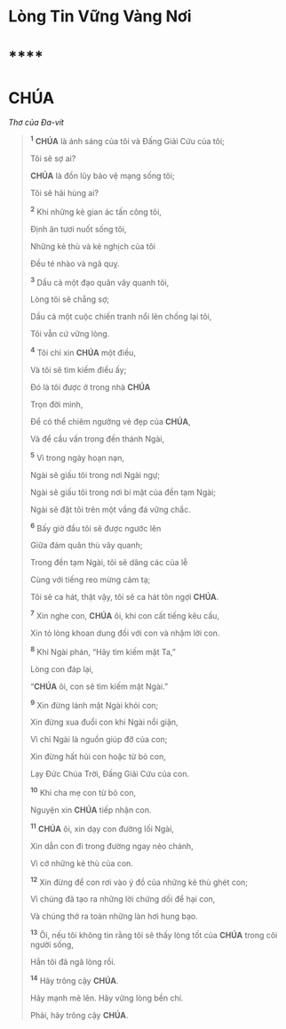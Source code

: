 # Lòng Tin Vững Vàng Nơi

# \*\*\*\*

# CHÚA

_Thơ của Đa-vít_

> <sup><b>1</b></sup> **CHÚA** là ánh sáng của tôi và Đấng Giải Cứu của tôi;
>
> Tôi sẽ sợ ai?
>
> **CHÚA** là đồn lũy bảo vệ mạng sống tôi;
>
> Tôi sẽ hãi hùng ai?
>
> <sup><b>2</b></sup> Khi những kẻ gian ác tấn công tôi,
>
> Định ăn tươi nuốt sống tôi,
>
> Những kẻ thù và kẻ nghịch của tôi
>
> Đều té nhào và ngã quỵ.
>
> <sup><b>3</b></sup> Dầu cả một đạo quân vây quanh tôi,
>
> Lòng tôi sẽ chẳng sợ;
>
> Dầu cả một cuộc chiến tranh nổi lên chống lại tôi,
>
> Tôi vẫn cứ vững lòng.
>
> <sup><b>4</b></sup> Tôi chỉ xin **CHÚA** một điều,
>
> Và tôi sẽ tìm kiếm điều ấy;
>
> Đó là tôi được ở trong nhà **CHÚA**
>
> Trọn đời mình,
>
> Để có thể chiêm ngưỡng vẻ đẹp của **CHÚA**,
>
> Và để cầu vấn trong đền thánh Ngài,
>
> <sup><b>5</b></sup> Vì trong ngày hoạn nạn,
>
> Ngài sẽ giấu tôi trong nơi Ngài ngự;
>
> Ngài sẽ giấu tôi trong nơi bí mật của đền tạm Ngài;
>
> Ngài sẽ đặt tôi trên một vầng đá vững chắc.
>
> <sup><b>6</b></sup> Bấy giờ đầu tôi sẽ được ngước lên
>
> Giữa đám quân thù vây quanh;
>
> Trong đền tạm Ngài, tôi sẽ dâng các của lễ
>
> Cùng với tiếng reo mừng cảm tạ;
>
> Tôi sẽ ca hát, thật vậy, tôi sẽ ca hát tôn ngợi **CHÚA**.
>
> <sup><b>7</b></sup> Xin nghe con, **CHÚA** ôi, khi con cất tiếng kêu cầu,
>
> Xin tỏ lòng khoan dung đối với con và nhậm lời con.
>
> <sup><b>8</b></sup> Khi Ngài phán, “Hãy tìm kiếm mặt Ta,”
>
> Lòng con đáp lại,
>
> “**CHÚA** ôi, con sẽ tìm kiếm mặt Ngài.”
>
> <sup><b>9</b></sup> Xin đừng lánh mặt Ngài khỏi con;
>
> Xin đừng xua đuổi con khi Ngài nổi giận,
>
> Vì chỉ Ngài là nguồn giúp đỡ của con;
>
> Xin đừng hất hủi con hoặc từ bỏ con,
>
> Lạy Đức Chúa Trời, Đấng Giải Cứu của con.
>
> <sup><b>10</b></sup> Khi cha mẹ con từ bỏ con,
>
> Nguyện xin **CHÚA** tiếp nhận con.
>
> <sup><b>11</b></sup> **CHÚA** ôi, xin dạy con đường lối Ngài,
>
> Xin dẫn con đi trong đường ngay nẻo chánh,
>
> Vì cớ những kẻ thù của con.
>
> <sup><b>12</b></sup> Xin đừng để con rơi vào ý đồ của những kẻ thù ghét con;
>
> Vì chúng đã tạo ra những lời chứng dối để hại con,
>
> Và chúng thở ra toàn những làn hơi hung bạo.
>
> <sup><b>13</b></sup> Ôi, nếu tôi không tin rằng tôi sẽ thấy lòng tốt của **CHÚA** trong cõi người sống,
>
> Hẳn tôi đã ngã lòng rồi.
>
> <sup><b>14</b></sup> Hãy trông cậy **CHÚA**.
>
> Hãy mạnh mẽ lên. Hãy vững lòng bền chí.
>
> Phải, hãy trông cậy **CHÚA**.
